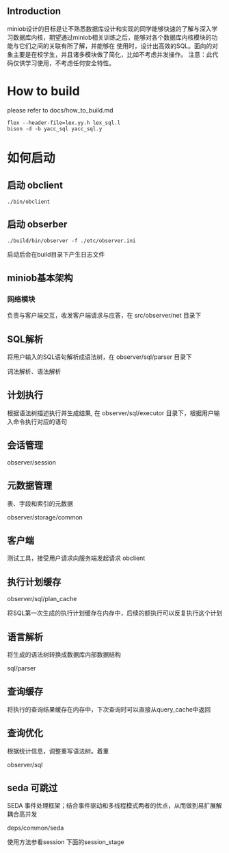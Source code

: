## Introduction
miniob设计的目标是让不熟悉数据库设计和实现的同学能够快速的了解与深入学习数据库内核，期望通过miniob相关训练之后，能够对各个数据库内核模块的功能与它们之间的关联有所了解，并能够在
使用时，设计出高效的SQL。面向的对象主要是在校学生，并且诸多模块做了简化，比如不考虑并发操作。
注意：此代码仅供学习使用，不考虑任何安全特性。

# How to build
please refer to docs/how_to_build.md

```shell
flex --header-file=lex.yy.h lex_sql.l
bison -d -b yacc_sql yacc_sql.y
```

# 如何启动

## 启动 obclient

```shell
./bin/obclient
```

## 启动 obserber

```shell
./build/bin/observer -f ./etc/observer.ini 
```

启动后会在build目录下产生日志文件

## miniob基本架构

### 网络模块

负责与客户端交互，收发客户端请求与应答，在 src/observer/net 目录下

## SQL解析

将用户输入的SQL语句解析成语法树，在 observer/sql/parser 目录下

词法解析、语法解析

## 计划执行

根据语法树描述执行并生成结果, 在 observer/sql/executor 目录下，根据用户输入命令执行对应的语句

## 会话管理

observer/session

## 元数据管理

表、字段和索引的元数据

observer/storage/common

## 客户端

测试工具，接受用户请求向服务端发起请求
obclient
 

## 执行计划缓存

observer/sql/plan_cache

将SQL第一次生成的执行计划缓存在内存中，后续的额执行可以反复执行这个计划

## 语言解析

将生成的语法树转换成数据库内部数据结构

sql/parser


## 查询缓存

将执行的查询结果缓存在内存中，下次查询时可以直接从query_cache中返回

## 查询优化

根据统计信息，调整重写语法树。着重

observer/sql


## seda 可跳过

SEDA 事件处理框架；结合事件驱动和多线程模式两者的优点，从而做到易扩展解耦合高并发

deps/common/seda

使用方法参看session 下面的session_stage